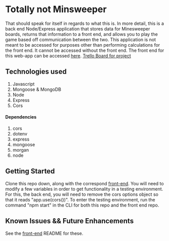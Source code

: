 # Totally not Minsweeper

That should speak for itself in regards to what this is.
In more detail, this is a back end Node/Express application that stores data for Minesweeper boards, returns that information to a front end, and allows you to play the game based off communication between the two. This application is not meant to be accessed for purposes other than performing calculations for the front end. It cannot be accessed without the front end. The front end for this web-app can be accessed [here](https://flubbsweeper-front-end.herokuapp.com). [Trello Board for project](https://trello.com/b/tAFdrB7j/seir-project-3-minesweeper)

## Technologies used
1. Javascript
1. Mongoose & MongoDB
1. Node
1. Express
1. Cors

#### Dependencies
1. cors
1. dotenv
1. express
1. mongoose
1. morgan
1. node

## Getting Started

Clone this repo down, along with the correspond [front-end](https://github.com/piemonke/SEIR-Project-3-Front-End-Minesweeper). You will need to modify a few variables in order to get functionality in a testing environment. For this, the back end, you will need to remove the cors options object so that it reads "app.use(cors())". To enter the testing environment, run the command "npm start" in the CLI for both this repo and the front end repo.

## Known Issues && Future Enhancements

See the [front-end](https://github.com/piemonke/SEIR-Project-3-Front-End-Minesweeper) README for these.

